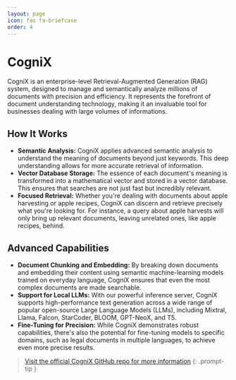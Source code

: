 ```yaml
---
layout: page
icon: fas fa-briefcase
order: 4
---
```


# CogniX
CogniX is an enterprise-level Retrieval-Augmented Generation (RAG) system, designed to manage and semantically analyze millions of documents with precision and efficiency. It represents the forefront of document understanding technology, making it an invaluable tool for businesses dealing with large volumes of informations.
## How It Works
- **Semantic Analysis:** CogniX applies advanced semantic analysis to understand the meaning of documents beyond just keywords. This deep understanding allows for more accurate retrieval of information.
- **Vector Database Storage:** The essence of each document's meaning is transformed into a mathematical vector and stored in a vector database. This ensures that searches are not just fast but incredibly relevant.
- **Focused Retrieval:** Whether you're dealing with documents about apple harvesting or apple recipes, CogniX can discern and retrieve precisely what you're looking for. For instance, a query about apple harvests will only bring up relevant documents, leaving unrelated ones, like apple recipes, behind.
## Advanced Capabilities
- **Document Chunking and Embedding:** By breaking down documents and embedding their content using semantic machine-learning models trained on everyday language, CogniX ensures that even the most complex documents are made searchable.
- **Support for Local LLMs:** With our powerful inference server, CogniX supports high-performance text generation across a wide range of popular open-source Large Language Models (LLMs), including Mixtral, Llama, Falcon, StarCoder, BLOOM, GPT-NeoX, and T5.
- **Fine-Tuning for Precision:** While CogniX demonstrates robust capabilities, there's also the potential for fine-tuning models to specific domains, such as legal documents in multiple languages, to achieve even more precise results.

> [Visit the official CogniX GitHub repo for more information](https://github.com/gen-mind/cognix/tree/main/docs) 
{: .prompt-tip }
